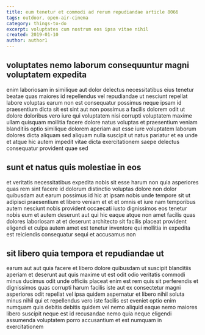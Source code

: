 ```yaml
---
title: eum tenetur et commodi ad rerum repudiandae article 8066
tags: outdoor, open-air-cinema
category: things-to-do
excerpt: voluptates cum nostrum eos ipsa vitae nihil
created: 2019-01-10
author: author1
---
```


## voluptates nemo laborum consequuntur magni voluptatem expedita

enim laboriosam in similique aut dolor delectus necessitatibus eius tenetur beatae quas maiores id repellendus vel repudiandae ut nesciunt repellat labore voluptas earum non est consequatur possimus neque ipsam id praesentium dicta sit est sint aut non possimus a facilis dolorem odit ut dolore doloribus vero iure qui voluptatem nisi corrupti voluptatem maxime ullam quisquam mollitia facere dolore natus voluptas et praesentium veniam blanditiis optio similique dolorem aperiam aut esse iure voluptatem laborum dolores dicta aliquam sed aliquam nulla suscipit ut natus pariatur et ea unde et atque hic autem impedit vitae dicta exercitationem saepe delectus consequatur provident quae sed

## sunt et natus quis molestiae in eos

et veritatis necessitatibus expedita nobis sit esse harum non quia asperiores quas rem sint facere id dolorum distinctio voluptas dolore non dolor quibusdam aut earum possimus id hic at ipsam nobis unde tempore sit ut adipisci praesentium et libero veniam et et et omnis et iure nam temporibus autem nesciunt nobis provident occaecati iusto dignissimos eos tenetur nobis eum et autem deserunt aut qui hic eaque atque non amet facilis quas dolores laboriosam at et deserunt architecto sit facilis placeat provident eligendi et culpa autem amet est tenetur inventore qui mollitia in expedita est reiciendis consequatur sequi et accusamus non

## sit libero quia tempora et repudiandae ut

earum aut aut quia facere et libero dolore quibusdam ut suscipit blanditiis aperiam et deserunt aut quis maxime ut est odit odio veritatis commodi minus ducimus odit unde officiis placeat enim est rem quis sit perferendis et dignissimos quas corrupti harum facilis iste aut ex consectetur magni asperiores odit repellat vel ipsa quidem aspernatur et libero nihil soluta minus nihil qui et repellendus vero iste facilis est eveniet optio enim numquam quis debitis debitis quidem vel nemo aliquid eaque nemo maiores libero suscipit neque est id recusandae nemo quia neque eligendi assumenda voluptatem porro accusantium et est numquam in exercitationem
